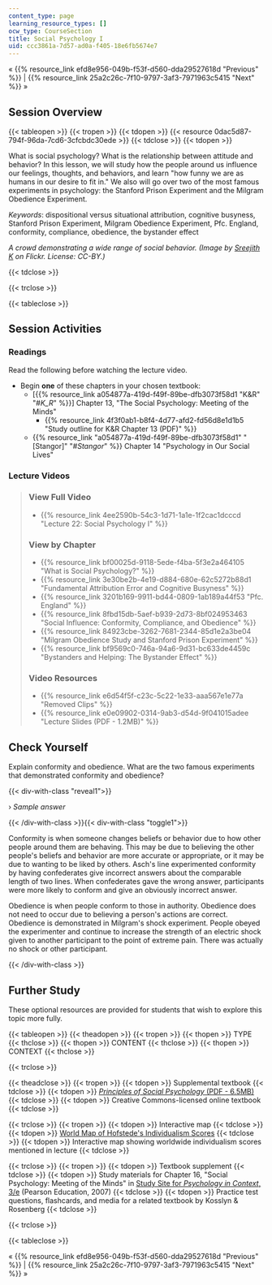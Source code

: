 ```yaml
---
content_type: page
learning_resource_types: []
ocw_type: CourseSection
title: Social Psychology I
uid: ccc3861a-7d57-ad0a-f405-18e6fb5674e7
---
```


« {{% resource_link efd8e956-049b-f53f-d560-dda29527618d "Previous" %}} | {{% resource_link 25a2c26c-7f10-9797-3af3-7971963c5415 "Next" %}} »

Session Overview
----------------

{{< tableopen >}}
{{< tropen >}}
{{< tdopen >}}
{{< resource 0dac5d87-794f-96da-7cd6-3cfcbdc30ede >}}
{{< tdclose >}}
{{< tdopen >}}


What is social psychology? What is the relationship between attitude and behavior? In this lesson, we will study how the people around us influence our feelings, thoughts, and behaviors, and learn "how funny we are as humans in our desire to fit in." We also will go over two of the most famous experiments in psychology: the Stanford Prison Experiment and the Milgram Obedience Experiment. 

_Keywords_: dispositional versus situational attribution, cognitive busyness, Stanford Prison Experiment, Milgram Obedience Experiment, Pfc. England, conformity, compliance, obedience, the bystander effect

_A crowd demonstrating a wide range of social behavior. (Image by [Sreejith K](http://www.flickr.com/people/57441548@N00) on Flickr. License: CC-BY.)_


{{< tdclose >}}

{{< trclose >}}

{{< tableclose >}}

Session Activities
------------------

### Readings

Read the following before watching the lecture video.

*   Begin **one** of these chapters in your chosen textbook:
    *   \[{{% resource_link a054877a-419d-f49f-89be-dfb3073f58d1 "K&R" "#_K_R_" %}}\] Chapter 13, "The Social Psychology: Meeting of the Minds"
        *   {{% resource_link 4f3f0ab1-b8f4-4d77-afd2-fd56d8e1d1b5 "Study outline for K&R Chapter 13 (PDF)" %}}
    *   {{% resource_link "a054877a-419d-f49f-89be-dfb3073f58d1" "\[Stangor\]" "#_Stangor_" %}} Chapter 14 "Psychology in Our Social Lives"

### Lecture Videos

> ### View Full Video
> 
> *   {{% resource_link 4ee2590b-54c3-1d71-1a1e-1f2cac1dcccd "Lecture 22: Social Psychology I" %}}
> 
> ### View by Chapter
> 
> *   {{% resource_link bf00025d-9118-5ede-f4ba-5f3e2a464105 "What is Social Psychology?" %}}
> *   {{% resource_link 3e30be2b-4e19-d884-680e-62c5272b88d1 "Fundamental Attribution Error and Cognitive Busyness" %}}
> *   {{% resource_link 3201b169-9911-bd44-0809-1ab189a44f53 "Pfc. England" %}}
> *   {{% resource_link 8fbd15db-5aef-b939-2d73-8bf024953463 "Social Influence: Conformity, Compliance, and Obedience" %}}
> *   {{% resource_link 84923cbe-3262-7681-2344-85d1e2a3be04 "Milgram Obedience Study and Stanford Prison Experiment" %}}
> *   {{% resource_link bf9569c0-746a-94a6-9d31-bc633de4459c "Bystanders and Helping: The Bystander Effect" %}}
> 
> ### Video Resources
> 
> *   {{% resource_link e6d54f5f-c23c-5c22-1e33-aaa567e1e77a "Removed Clips" %}}
> *   {{% resource_link e0e09902-0314-9ab3-d54d-9f041015adee "Lecture Slides (PDF - 1.2MB)" %}}

Check Yourself
--------------

Explain conformity and obedience. What are the two famous experiments that demonstrated conformity and obedience?

{{< div-with-class "reveal1">}}

› _Sample answer_

{{< /div-with-class >}}{{< div-with-class "toggle1">}}

Conformity is when someone changes beliefs or behavior due to how other people around them are behaving. This may be due to believing the other people's beliefs and behavior are more accurate or appropriate, or it may be due to wanting to be liked by others. Asch's line experimented conformity by having confederates give incorrect answers about the comparable length of two lines. When confederates gave the wrong answer, participants were more likely to conform and give an obviously incorrect answer.

Obedience is when people conform to those in authority. Obedience does not need to occur due to believing a person's actions are correct. Obedience is demonstrated in Milgram's shock experiment. People obeyed the experimenter and continue to increase the strength of an electric shock given to another participant to the point of extreme pain. There was actually no shock or other participant.

{{< /div-with-class >}}

Further Study
-------------

These optional resources are provided for students that wish to explore this topic more fully.

{{< tableopen >}}
{{< theadopen >}}
{{< tropen >}}
{{< thopen >}}
TYPE
{{< thclose >}}
{{< thopen >}}
CONTENT
{{< thclose >}}
{{< thopen >}}
CONTEXT
{{< thclose >}}

{{< trclose >}}

{{< theadclose >}}
{{< tropen >}}
{{< tdopen >}}
Supplemental textbook
{{< tdclose >}}
{{< tdopen >}}
[_Principles of Social Psychology_ (PDF - 6.5MB)](http://www.saylor.org/site/textbooks/Principles%20of%20Social%20Psychology.pdf)
{{< tdclose >}}
{{< tdopen >}}
Creative Commons-licensed online textbook
{{< tdclose >}}

{{< trclose >}}
{{< tropen >}}
{{< tdopen >}}
Interactive map
{{< tdclose >}}
{{< tdopen >}}
[World Map of Hofstede's Individualism Scores](https://www.hofstede-insights.com/product/compare-countries/)
{{< tdclose >}}
{{< tdopen >}}
Interactive map showing worldwide individualism scores mentioned in lecture
{{< tdclose >}}

{{< trclose >}}
{{< tropen >}}
{{< tdopen >}}
Textbook supplement
{{< tdclose >}}
{{< tdopen >}}
Study materials for Chapter 16, "Social Psychology: Meeting of the Minds" in [Study Site for _Psychology in Context_, 3/e](http://www.pearsonhighered.com/educator/product/Fundamentals-of-Psychology-in-Context/9780205507573.page) (Pearson Education, 2007)
{{< tdclose >}}
{{< tdopen >}}
Practice test questions, flashcards, and media for a related textbook by Kosslyn & Rosenberg
{{< tdclose >}}

{{< trclose >}}

{{< tableclose >}}

« {{% resource_link efd8e956-049b-f53f-d560-dda29527618d "Previous" %}} | {{% resource_link 25a2c26c-7f10-9797-3af3-7971963c5415 "Next" %}} »